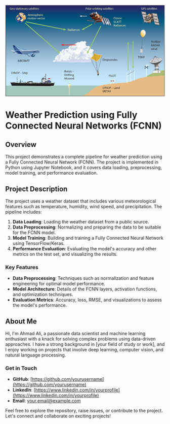 
![Your Picture](https://github.com/Ahmad-Ali-Rafique/Weather-Prediction-FCNN/blob/main/weather%20prediction.png)
# Weather Prediction using Fully Connected Neural Networks (FCNN)

## Overview
This project demonstrates a complete pipeline for weather prediction using a Fully Connected Neural Network (FCNN). The project is implemented in Python using Jupyter Notebook, and it covers data loading, preprocessing, model training, and performance evaluation.

## Project Description
The project uses a weather dataset that includes various meteorological features such as temperature, humidity, wind speed, and precipitation. The pipeline includes:
1. **Data Loading**: Loading the weather dataset from a public source.
2. **Data Preprocessing**: Normalizing and preparing the data to be suitable for the FCNN model.
3. **Model Training**: Building and training a Fully Connected Neural Network using TensorFlow/Keras.
4. **Performance Evaluation**: Evaluating the model's accuracy and other metrics on the test set, and visualizing the results.

### Key Features
- **Data Preprocessing**: Techniques such as normalization and feature engineering for optimal model performance.
- **Model Architecture**: Details of the FCNN layers, activation functions, and optimization techniques.
- **Evaluation Metrics**: Accuracy, loss, RMSE, and visualizations to assess the model's performance.

## About Me
Hi, I'm Ahmad Ali, a passionate data scientist and machine learning enthusiast with a knack for solving complex problems using data-driven approaches. I have a strong background in [your field of study or work], and I enjoy working on projects that involve deep learning, computer vision, and natural language processing.

### Get in Touch
- **GitHub**: [https://github.com/yourusername](https://github.com/yourusername)
- **LinkedIn**: [https://www.linkedin.com/in/yourprofile](https://www.linkedin.com/in/yourprofile)
- **Email**: your.email@example.com

Feel free to explore the repository, raise issues, or contribute to the project. Let's connect and collaborate on exciting projects!
